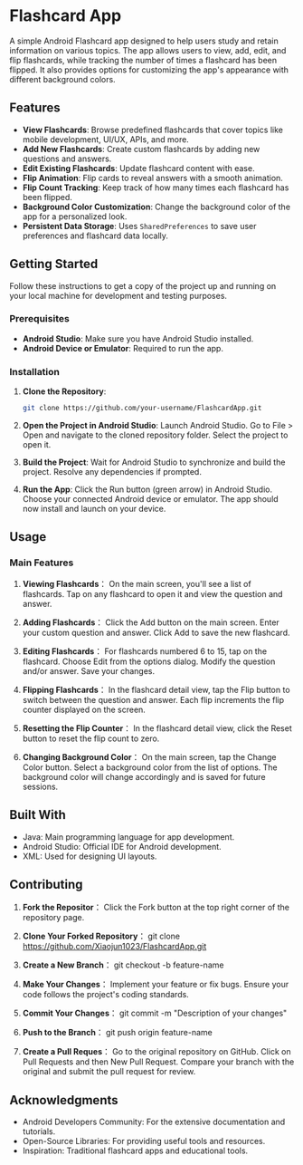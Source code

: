 
# Flashcard App

A simple Android Flashcard app designed to help users study and retain information on various topics. The app allows users to view, add, edit, and flip flashcards, while tracking the number of times a flashcard has been flipped. It also provides options for customizing the app's appearance with different background colors.

## Features

- **View Flashcards**: Browse predefined flashcards that cover topics like mobile development, UI/UX, APIs, and more.
- **Add New Flashcards**: Create custom flashcards by adding new questions and answers.
- **Edit Existing Flashcards**: Update flashcard content with ease.
- **Flip Animation**: Flip cards to reveal answers with a smooth animation.
- **Flip Count Tracking**: Keep track of how many times each flashcard has been flipped.
- **Background Color Customization**: Change the background color of the app for a personalized look.
- **Persistent Data Storage**: Uses `SharedPreferences` to save user preferences and flashcard data locally.

## Getting Started

Follow these instructions to get a copy of the project up and running on your local machine for development and testing purposes.

### Prerequisites

- **Android Studio**: Make sure you have Android Studio installed.
- **Android Device or Emulator**: Required to run the app.

### Installation

1. **Clone the Repository**:
   ```bash
   git clone https://github.com/your-username/FlashcardApp.git

2. **Open the Project in Android Studio**:
   Launch Android Studio.
   Go to File > Open and navigate to the cloned repository folder.
   Select the project to open it.

3. **Build the Project**:
   Wait for Android Studio to synchronize and build the project.
   Resolve any dependencies if prompted.

4. **Run the App**:
   Click the Run button (green arrow) in Android Studio.
   Choose your connected Android device or emulator.
   The app should now install and launch on your device.

## Usage

### Main Features

1. **Viewing Flashcards**：
   On the main screen, you'll see a list of flashcards.
   Tap on any flashcard to open it and view the question and answer.

2. **Adding Flashcards**：
   Click the Add button on the main screen.
   Enter your custom question and answer.
   Click Add to save the new flashcard.

3. **Editing Flashcards**：
   For flashcards numbered 6 to 15, tap on the flashcard.
   Choose Edit from the options dialog.
   Modify the question and/or answer.
   Save your changes.

4. **Flipping Flashcards**：
   In the flashcard detail view, tap the Flip button to switch between the question and answer.
   Each flip increments the flip counter displayed on the screen.

5. **Resetting the Flip Counter**：
   In the flashcard detail view, click the Reset button to reset the flip count to zero.

6. **Changing Background Color**：
   On the main screen, tap the Change Color button.
   Select a background color from the list of options.
   The background color will change accordingly and is saved for future sessions.

## Built With
- Java: Main programming language for app development.
- Android Studio: Official IDE for Android development.
- XML: Used for designing UI layouts.

## Contributing

1. **Fork the Repositor**：
   Click the Fork button at the top right corner of the repository page.

2. **Clone Your Forked Repository**：
   git clone https://github.com/Xiaojun1023/FlashcardApp.git

3. **Create a New Branch**：
   git checkout -b feature-name

4. **Make Your Changes**：
   Implement your feature or fix bugs.
   Ensure your code follows the project's coding standards.

5. **Commit Your Changes**：
   git commit -m "Description of your changes"

6. **Push to the Branch**：
   git push origin feature-name

7. **Create a Pull Reques**：
   Go to the original repository on GitHub.
   Click on Pull Requests and then New Pull Request.
   Compare your branch with the original and submit the pull request for review.

## Acknowledgments

- Android Developers Community: For the extensive documentation and tutorials.
- Open-Source Libraries: For providing useful tools and resources.
- Inspiration: Traditional flashcard apps and educational tools.
